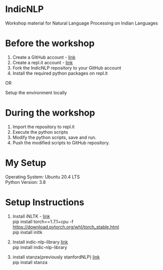 # IndicNLP
Workshop material for Natural Language Processing on Indian Languages

# Before the workshop
1. Create a GitHub account - [link](https://www.github.com)
2. Create a repl.it account - [link](https://www.repl.it)
3. Fork the IndicNLP repository to your GitHub account
4. Install the required python packages on repl.it

OR

Setup the environment locally

# During the workshop
1. Import the repository to repl.it
2. Execute the python scripts
3. Modify the python scripts, save and run.
4. Push the modified scripts to GitHub repository.

# My Setup
Operating System: Ubuntu 20.4 LTS  
Python Version: 3.8  

# Setup Instructions
1. Install iNLTK - [link](https://pypi.org/project/inltk/)  
    pip install torch==1.7.1+cpu -f https://download.pytorch.org/whl/torch_stable.html  
    pip install inltk  
    
2. Install indic-nlp-library [link](https://pypi.org/project/indic-nlp-library/)  
    pip install indic-nlp-library  

3. install stanza(previously stanfordNLP)  [link](https://github.com/stanfordnlp/stanza/)  
    pip install stanza  
